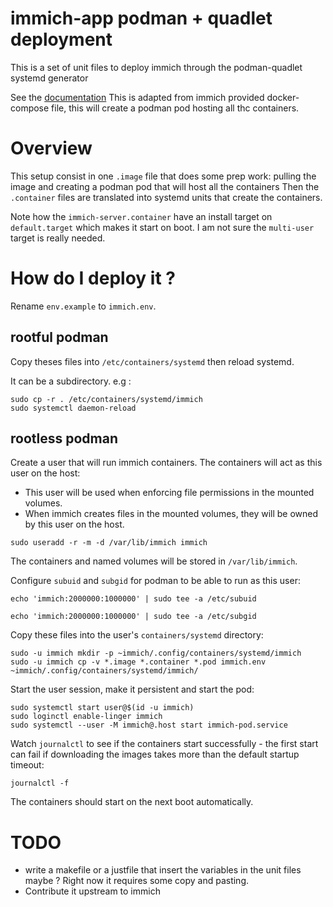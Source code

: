 # immich-app podman + quadlet deployment

This is a set of unit files to deploy immich through the podman-quadlet systemd generator

See the [documentation](https://docs.podman.io/en/latest/markdown/podman-systemd.unit.5.html)
This is adapted from immich provided docker-compose file, this will create a podman pod hosting all thc containers.

# Overview

This setup consist in one `.image` file that does some prep work: pulling the image and creating a podman pod that will host all the containers
Then the `.container` files are translated into systemd units that create the containers. 

Note how the `immich-server.container` have an install target on `default.target` which makes it start on boot. 
I am not sure the `multi-user` target is really needed. 

# How do I deploy it ?

Rename `env.example` to `immich.env`.

## rootful podman

Copy theses files into `/etc/containers/systemd` then reload systemd. 

It can be a subdirectory. e.g : 
```
sudo cp -r . /etc/containers/systemd/immich
sudo systemctl daemon-reload
```

## rootless podman

Create a user that will run immich containers.
The containers will act as this user on the host:
- This user will be used when enforcing file permissions in the mounted volumes.
- When immich creates files in the mounted volumes, they will be owned by this user on the host.

```
sudo useradd -r -m -d /var/lib/immich immich
```
The containers and named volumes will be stored in `/var/lib/immich`.

Configure `subuid` and `subgid` for podman to be able to run as this user:
```
echo 'immich:2000000:1000000' | sudo tee -a /etc/subuid

echo 'immich:2000000:1000000' | sudo tee -a /etc/subgid

```

Copy these files into the user's `containers/systemd` directory:
```
sudo -u immich mkdir -p ~immich/.config/containers/systemd/immich
sudo -u immich cp -v *.image *.container *.pod immich.env ~immich/.config/containers/systemd/immich/
```

Start the user session, make it persistent and start the pod:
```
sudo systemctl start user@$(id -u immich)
sudo loginctl enable-linger immich
sudo systemctl --user -M immich@.host start immich-pod.service
```

Watch `journalctl` to see if the containers start successfully -
the first start can fail if downloading the images takes more than the default startup timeout:
```
journalctl -f
```

The containers should start on the next boot automatically.


# TODO 
- write a makefile or a justfile that insert the variables in the unit files maybe ? Right now it requires some copy and pasting.
- Contribute it upstream to immich
